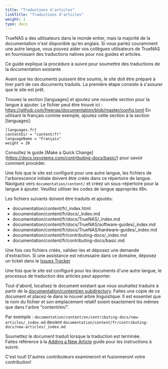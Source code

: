 ```yaml
---
title: "Traductions d'articles"
linkTitle: "Traductions d'articles"
weight: 1
type: docs
---
```

TrueNAS a des utilisateurs dans le monde entier, mais la majorité de la documentation n'est disponible qu'en anglais.  Si vous parlez couramment une autre langue, vous pouvez aider vos collègues utilisateurs de TrueNAS en fournissant des traductions natives pour nos guides et articles. 

Ce guide explique la procédure à suivre pour soumettre des traductions de la documentation existante

Avant que les documents puissent être soumis, le site doit être préparé à tirer parti de ces documents traduits.  La première étape consiste à s'assurer que le site est prêt. 

Trouvez la section [languages] et ajoutez une nouvelle section pour la langue à ajouter. Le fichier peut être trouvé ici : https://github.com/freenas/documentation/blob/master/config.toml
En utilisant le français comme exemple, ajoutez cette section à la section [languages]:

```
[languages.fr]
contentDir = "content/fr"
languageName = "Français"
weight = 20
```
Consultez le guide [Make a Quick Change] (https://docs.ixsystems.com/contributing-docs/basic/) pour savoir comment procéder.


Une fois que le site est configuré pour une autre langue, les fichiers de l'arborescence initiale doivent être créés dans ce répertoire de langue.  Naviguez vers  `documentation/content/` et créez un sous-répertoire pour la langue à ajouter.  Veuillez utiliser les codes de langue appropriés il8n.

Les fichiers suivants doivent être traduits et ajoutés:

+ documentation/content/fr/_index.html
+ documentation/content/fr/docs/_index.md
+ documentation/content/fr/docs/TrueNAS/_index.md
+ documentation/content/fr/docs/TrueNAS/software-guides/_index.md
+ documentation/content/fr/docs/TrueNAS/hardware-guides/_index.md
+ documentation/content/fr/contributing-docs/_index.md
+ documentation/content/fr/contributing-docs/basic.md

Une fois ces fichiers créés, validez-les et déposez une demande d'extraction.  Si une assistance est nécessaire dans ce domaine, déposez un ticket dans le [Issues Tracker](https://github.com/freenas/documentation/issues/new?title=Adding%20a%20New%20Langauge)


Une fois que le site est configuré pour les documents d'une autre langue, le processus de traduction des articles peut apporter. 

Tout d'abord, localisez le document existant que vous souhaitez traduire à partir de la [documentation/content/en subdirectory](https://github.com/freenas/documentation/tree/master/content/en).  Faites une copie de ce document et placez-le dans le nouvel arbre linguistique.  Il est essentiel que le nom du fichier et son emplacement relatif soient exactement les mêmes que dans l'arbre "content/en/".

Par exemple :
`documentation/content/en/contributing-docs/new-articles/_index.md`
devient
`documentation/content/fr/contributing-docs/new-articles/_index.md`

Soumettez le document traduit lorsque la traduction est terminée.   
Faites référence à la [Adding a New Article](https://docs.ixsystems.com/contributing-docs/new-articles/) guide pour les instructions à suivre.

C'est tout! D'autres contributeurs examineront et fusionneront votre contribution!
